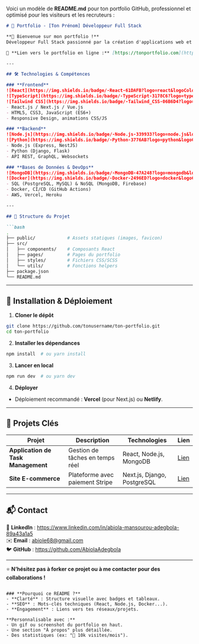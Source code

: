 Voici un modèle de **README.md** pour ton portfolio GitHub, professionnel et optimisé pour les visiteurs et les recruteurs :  

```markdown
# 🌟 Portfolio - [Ton Prénom] Développeur Full Stack  

**🚀 Bienvenue sur mon portfolio !**  
Développeur Full Stack passionné par la création d'applications web et mobiles **performantes**, **scalables** et **centrées sur l'utilisateur**.  

🔗 **Lien vers le portfolio en ligne :** [https://tonportfolio.com](https://tonportfolio.com)  

---

## 🛠️ Technologies & Compétences  

### **Frontend**  
![React](https://img.shields.io/badge/-React-61DAFB?logo=react&logoColor=white)
![TypeScript](https://img.shields.io/badge/-TypeScript-3178C6?logo=typescript&logoColor=white)
![Tailwind CSS](https://img.shields.io/badge/-Tailwind_CSS-06B6D4?logo=tailwind-css&logoColor=white)  
- React.js / Next.js / Vue.js  
- HTML5, CSS3, JavaScript (ES6+)  
- Responsive Design, animations CSS/JS  

### **Backend**  
![Node.js](https://img.shields.io/badge/-Node.js-339933?logo=node.js&logoColor=white)
![Python](https://img.shields.io/badge/-Python-3776AB?logo=python&logoColor=white)  
- Node.js (Express, NestJS)  
- Python (Django, Flask)  
- API REST, GraphQL, Websockets  

### **Bases de Données & DevOps**  
![MongoDB](https://img.shields.io/badge/-MongoDB-47A248?logo=mongodb&logoColor=white)
![Docker](https://img.shields.io/badge/-Docker-2496ED?logo=docker&logoColor=white)  
- SQL (PostgreSQL, MySQL) & NoSQL (MongoDB, Firebase)  
- Docker, CI/CD (GitHub Actions)  
- AWS, Vercel, Heroku  

---

## 📂 Structure du Projet  

```bash
.
├── public/            # Assets statiques (images, favicon)
├── src/
│   ├── components/    # Composants React
│   ├── pages/         # Pages du portfolio
│   ├── styles/        # Fichiers CSS/SCSS
│   └── utils/         # Fonctions helpers
├── package.json
└── README.md
```

---

## 🚀 Installation & Déploiement  

1. **Cloner le dépôt**  
```bash
git clone https://github.com/tonusername/ton-portfolio.git
cd ton-portfolio
```

2. **Installer les dépendances**  
```bash
npm install  # ou yarn install
```

3. **Lancer en local**  
```bash
npm run dev  # ou yarn dev
```

4. **Déployer**  
- Déploiement recommandé : **Vercel** (pour Next.js) ou **Netlify**.  

---

## 📌 Projets Clés  

| Projet | Description | Technologies | Lien |
|--------|------------|--------------|------|
| **Application de Task Management** | Gestion de tâches en temps réel | React, Node.js, MongoDB | [Lien](#) |
| **Site E-commerce** | Plateforme avec paiement Stripe | Next.js, Django, PostgreSQL | [Lien](#) |

---

## 📬 Contact  

💼 **LinkedIn** : https://www.linkedin.com/in/abiola-mansourou-adegbola-89a43a1a5  
✉️ **Email** : abiole68@gmail.com  
🐦 **GitHub** : https://github.com/AbiolaAdegbola  

---

⭐ **N’hésitez pas à forker ce projet ou à me contacter pour des collaborations !**  
```

### **Pourquoi ce README ?**  
- **Clarté** : Structure visuelle avec badges et tableaux.  
- **SEO** : Mots-clés techniques (React, Node.js, Docker...).  
- **Engagement** : Liens vers tes réseaux/projets.  

**Personnalisable avec :**  
- Un gif ou screenshot du portfolio en haut.  
- Une section "À propos" plus détaillée.  
- Des statistiques (ex: "🚀 10k visites/mois").  
